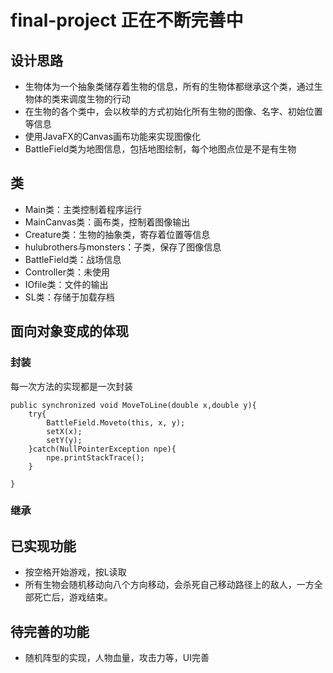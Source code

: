 # final-project  正在不断完善中
## 设计思路
- 生物体为一个抽象类储存着生物的信息，所有的生物体都继承这个类，通过生物体的类来调度生物的行动
- 在生物的各个类中，会以枚举的方式初始化所有生物的图像、名字、初始位置等信息
- 使用JavaFX的Canvas画布功能来实现图像化
- BattleField类为地图信息，包括地图绘制，每个地图点位是不是有生物
## 类
- Main类：主类控制着程序运行
- MainCanvas类：画布类，控制着图像输出
- Creature类：生物的抽象类，寄存着位置等信息
- hulubrothers与monsters：子类，保存了图像信息
- BattleField类：战场信息
- Controller类：未使用
- IOfile类：文件的输出
- SL类：存储于加载存档
## 面向对象变成的体现
### 封装
每一次方法的实现都是一次封装
    
    public synchronized void MoveToLine(double x,double y){
        try{
            BattleField.Moveto(this, x, y);
            setX(x);
            setY(y);
        }catch(NullPointerException npe){
            npe.printStackTrace();
        }

    }
### 继承
## 已实现功能
- 按空格开始游戏，按L读取
- 所有生物会随机移动向八个方向移动，会杀死自己移动路径上的敌人，一方全部死亡后，游戏结束。
## 待完善的功能
- 随机阵型的实现，人物血量，攻击力等，UI完善
